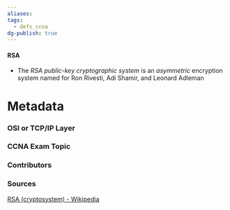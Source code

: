```yaml
---
aliases: 
tags:
  - defs_ccna
dg-publish: true
---
```

#### RSA
- The *RSA public-key cryptographic system* is an *asymmetric* encryption system named for Ron Rivesti, Adi Shamir, and Leonard Adleman







# Metadata
### OSI or TCP/IP Layer

### CCNA Exam Topic

### Contributors

### Sources
[RSA (cryptosystem) - Wikipedia](https://en.wikipedia.org/wiki/RSA_(cryptosystem))
